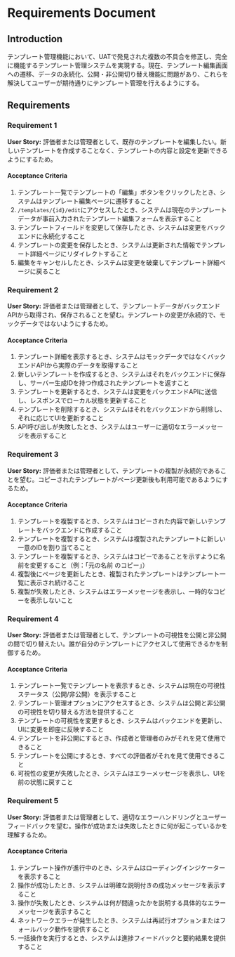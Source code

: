 # Requirements Document

## Introduction

テンプレート管理機能において、UATで発見された複数の不具合を修正し、完全に機能するテンプレート管理システムを実現する。現在、テンプレート編集画面への遷移、データの永続化、公開・非公開切り替え機能に問題があり、これらを解決してユーザーが期待通りにテンプレート管理を行えるようにする。

## Requirements

### Requirement 1

**User Story:** 評価者または管理者として、既存のテンプレートを編集したい。新しいテンプレートを作成することなく、テンプレートの内容と設定を更新できるようにするため。

#### Acceptance Criteria

1. テンプレート一覧でテンプレートの「編集」ボタンをクリックしたとき、システムはテンプレート編集ページに遷移すること
2. `/templates/{id}/edit`にアクセスしたとき、システムは現在のテンプレートデータが事前入力されたテンプレート編集フォームを表示すること
3. テンプレートフィールドを変更して保存したとき、システムは変更をバックエンドに永続化すること
4. テンプレートの変更を保存したとき、システムは更新された情報でテンプレート詳細ページにリダイレクトすること
5. 編集をキャンセルしたとき、システムは変更を破棄してテンプレート詳細ページに戻ること

### Requirement 2

**User Story:** 評価者または管理者として、テンプレートデータがバックエンドAPIから取得され、保存されることを望む。テンプレートの変更が永続的で、モックデータではないようにするため。

#### Acceptance Criteria

1. テンプレート詳細を表示するとき、システムはモックデータではなくバックエンドAPIから実際のデータを取得すること
2. 新しいテンプレートを作成するとき、システムはそれをバックエンドに保存し、サーバー生成IDを持つ作成されたテンプレートを返すこと
3. テンプレートを更新するとき、システムは変更をバックエンドAPIに送信し、レスポンスでローカル状態を更新すること
4. テンプレートを削除するとき、システムはそれをバックエンドから削除し、それに応じてUIを更新すること
5. API呼び出しが失敗したとき、システムはユーザーに適切なエラーメッセージを表示すること

### Requirement 3

**User Story:** 評価者または管理者として、テンプレートの複製が永続的であることを望む。コピーされたテンプレートがページ更新後も利用可能であるようにするため。

#### Acceptance Criteria

1. テンプレートを複製するとき、システムはコピーされた内容で新しいテンプレートをバックエンドに作成すること
2. テンプレートを複製するとき、システムは複製されたテンプレートに新しい一意のIDを割り当てること
3. テンプレートを複製するとき、システムはコピーであることを示すように名前を変更すること（例：「元の名前 のコピー」）
4. 複製後にページを更新したとき、複製されたテンプレートはテンプレート一覧に表示され続けること
5. 複製が失敗したとき、システムはエラーメッセージを表示し、一時的なコピーを表示しないこと

### Requirement 4

**User Story:** 評価者または管理者として、テンプレートの可視性を公開と非公開の間で切り替えたい。誰が自分のテンプレートにアクセスして使用できるかを制御するため。

#### Acceptance Criteria

1. テンプレート一覧でテンプレートを表示するとき、システムは現在の可視性ステータス（公開/非公開）を表示すること
2. テンプレート管理オプションにアクセスするとき、システムは公開と非公開の可視性を切り替える方法を提供すること
3. テンプレートの可視性を変更するとき、システムはバックエンドを更新し、UIに変更を即座に反映すること
4. テンプレートを非公開にするとき、作成者と管理者のみがそれを見て使用できること
5. テンプレートを公開にするとき、すべての評価者がそれを見て使用できること
6. 可視性の変更が失敗したとき、システムはエラーメッセージを表示し、UIを前の状態に戻すこと

### Requirement 5

**User Story:** 評価者または管理者として、適切なエラーハンドリングとユーザーフィードバックを望む。操作が成功または失敗したときに何が起こっているかを理解するため。

#### Acceptance Criteria

1. テンプレート操作が進行中のとき、システムはローディングインジケーターを表示すること
2. 操作が成功したとき、システムは明確な説明付きの成功メッセージを表示すること
3. 操作が失敗したとき、システムは何が間違ったかを説明する具体的なエラーメッセージを表示すること
4. ネットワークエラーが発生したとき、システムは再試行オプションまたはフォールバック動作を提供すること
5. 一括操作を実行するとき、システムは進捗フィードバックと要約結果を提供すること